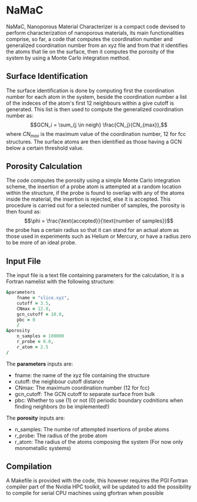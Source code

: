 # NaMaC

NaMaC, Nanoporous Material Characterizer is a compact code devised to perform characterization of nanoporous materials, its main functionalities comprise, so far, a code that computes the coordination number and generalized coordination number from an xyz file and from that it identifies the atoms that lie on the surface, then it computes the porosity of the system by using a Monte Carlo integration method. 

## Surface Identification

The surface identification is done by computing first the coordination number for each atom in the system, beside the coordination number a list of the indeces of the atom's first 12 neighbours within a give cutoff is generated. This list is then used to compute the generalized coordination number as:
$$GCN_i = \sum_{j \in neigh} \frac{CN_j}{CN_{max}},$$
where $CN_{max}$ is the maximum value of the coordination number, 12 for fcc structures. The surface atoms are then identified as those having a GCN below a certain threshold value.

## Porosity Calculation

The code computes the porosity using a simple Monte Carlo integration scheme, the insertion of a probe atom is attempted at a random location within the structure, if the probe is found to overlap with any of the atoms inside the material, the insertion is rejected, else it is accepted. This procedure is carried out for a selected number of samples, the porosity is then found as:
$$\phi = \frac{\text{accepted}}{\text{number of samples}}$$
the probe has a certain radius so that it can stand for an actual atom as those used in experiments such as Helium or Mercury, or have a radius zero to be more of an ideal probe.

## Input File

The input file is a text file containing parameters for the calculation, it is a Fortran namelist with the following structure:
```fortran
&parameters
    fname = "slice.xyz",
    cutoff = 3.5,
    CNmax = 12.0,
    gcn_cutoff = 10.0,
    pbc = 0
    /
&porosity
    n_samples = 100000
    r_probe = 0.0,
    r_atom = 2.5
/
```

The **parameters** inputs are:
- fname: the name of the xyz file containing the structure
- cutoff: the neighbour cutoff distance
- CNmax: The maximum coordination number (12 for fcc)
- gcn_cutoff: The GCN cutoff to separate surface from bulk
- pbc: Whether to use (1) or not (0) periodic boundary codnitions when finding neighbors (to be implemented!)

The **porosity** inputs are:
- n_samples: The numbe rof attempted insertions of probe atoms
- r_probe: The radius of the probe atom
- r_atom: The radius of the atoms composing the system (For now only monometallic systems)

## Compilation

A Makefile is provided with the code, this however requires the PGI Fortran compiler part of the Nvidia HPC toolkit, will be updated to add the possibility to compile for serial CPU machines using gfortran when possible
